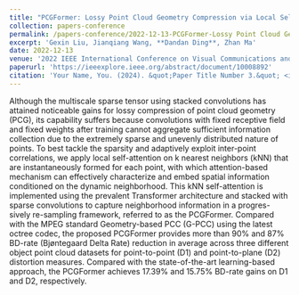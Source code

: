 ```yaml
---
title: "PCGFormer: Lossy Point Cloud Geometry Compression via Local Self-Attention"
collection: papers-conference
permalink: /papers-conference/2022-12-13-PCGFormer-Lossy Point Cloud Geometry Compression via Local Self-Attention
excerpt: 'Gexin Liu, Jianqiang Wang, **Dandan Ding**, Zhan Ma'
date: 2022-12-13
venue: '2022 IEEE International Conference on Visual Communications and Image Processing (VCIP), Suzhou, China'
paperurl: 'https://ieeexplore.ieee.org/abstract/document/10008892'
citation: 'Your Name, You. (2024). &quot;Paper Title Number 3.&quot; <i>GitHub Journal of Bugs</i>. 1(3).'
---
```


Although the multiscale sparse tensor using stacked convolutions has attained noticeable gains for lossy compression of point cloud geometry (PCG), its capability suffers because convolutions with fixed receptive field and fixed weights after training cannot aggregate sufficient information collection due to the extremely sparse and unevenly distributed nature of points. To best tackle the sparsity and adaptively exploit inter-point correlations, we apply local self-attention on k nearest neighbors (kNN) that are instantaneously formed for each point, with which attention-based mechanism can effectively characterize and embed spatial information conditioned on the dynamic neighborhood. This kNN self-attention is implemented using the prevalent Transformer architecture and stacked with sparse convolutions to capture neighborhood information in a progres-sively re-sampling framework, referred to as the PCGFormer. Compared with the MPEG standard Geometry-based PCC (G-PCC) using the latest octree codec, the proposed PCGFormer provides more than 90% and 87% BD-rate (Bjøntegaard Delta Rate) reduction in average across three different object point cloud datasets for point-to-point (D1) and point-to-plane (D2) distortion measures. Compared with the state-of-the-art learning-based approach, the PCGFormer achieves 17.39% and 15.75% BD-rate gains on D1 and D2, respectively.